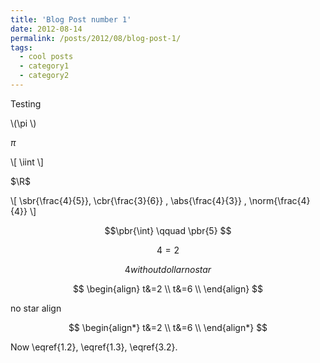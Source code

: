 ```yaml
---
title: 'Blog Post number 1'
date: 2012-08-14
permalink: /posts/2012/08/blog-post-1/
tags:
  - cool posts
  - category1
  - category2
---
```


Testing

\\(\pi \\)

$\pi$

\\[
  \iint
\\]


$\R$

\\[ \sbr{\frac{4}{5}}, \cbr{\frac{3}{6}} , \abs{\frac{4}{3}} , \norm{\frac{4}{4}} \\]

$$\pbr{\int} \qquad \pbr{5} $$

$$
\begin{equation}\label{1.2}
4=2
\end{equation}
$$

$$
\begin{equation*}
4withoutdollarnostar
\end{equation*}
$$

$$
\begin{align}
t&=2 \\
t&=6 \\
\end{align}
$$

no star align 

$$
\begin{align*}
t&=2 \\
t&=6 \\
\end{align*}
$$

Now \eqref{1.2}, \eqref{1.3},  \eqref{3.2}.